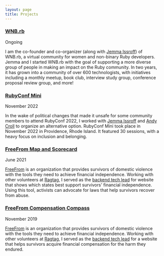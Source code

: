 ```yaml
---
layout: page
title: Projects
---
```


### [WNB.rb](https://wnb-rb.dev)

<p class="subtitle" markdown="1">Ongoing</p>

I am the co-founder and co-organizer (along with [Jemma Issroff](https://jemma.dev)) of WNB.rb, a virtual community for women and non-binary Ruby developers. Jemma and I started WNB.rb with the goal of supporting a more diverse group of people in making an impact on the Ruby community. In two years, it has grown into a community of over 600 technologists, with initiatives including a monthly meetup, book club, interview study group, conference proposal review group, and more!

### [RubyConf Mini](https://rubyconfmini.com)

<p class="subtitle" markdown="1">November 2022</p>

In the wake of political changes that made it unsafe for some community members to attend RubyConf 2022, I worked with [Jemma Issroff](https://jemma.dev) and [Andy Croll](https://andycroll.com) to organize an alternative option. RubyConf Mini took place in November 2022 in Providence, Rhode Island. It featured 30 sessions, with a heavy focus on inclusion and belonging.

### [FreeFrom Map and Scorecard](https://mapandscorecard.freefrom.org)

<p class="subtitle" markdown="1">June 2021</p>

[FreeFrom](https://freefrom.org) is an organization that provides survivors of domestic violence with the tools they need to achieve financial independence. Working with other volunteers at [Ragtag](https://ragtag.org), I served as the [backend tech lead](https://github.com/RagtagOpen/freefrom-map-backend) for website that shows which states best support survivors' financial independence. Using this tool, activists can advocate for laws that help survivors recover from abuse.

### [FreeFrom Compensation Compass](http://compass.freefrom.org)

<p class="subtitle" markdown="1">November 2019</p>

[FreeFrom](https://freefrom.org) is an organization that provides survivors of domestic violence with the tools they need to achieve financial independence. Working with other volunteers at [Ragtag](https://ragtag.org), I served as the [backend tech lead](https://github.com/RagtagOpen/freefrom-compensation-api) for a website that helps survivors acquire financial compensation for the harm they endured.
